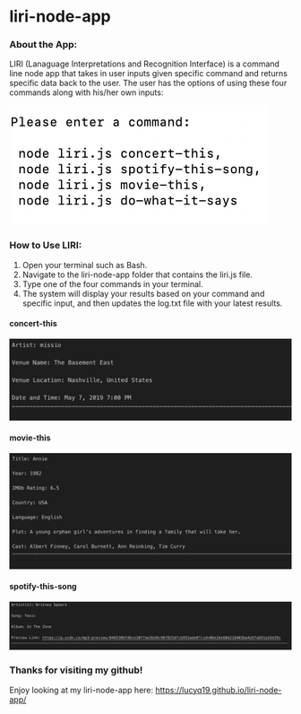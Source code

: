 # liri-node-app

### About the App:

LIRI (Lanaguage Interpretations and Recognition Interface) is a command line node app that takes in user inputs given specific command and returns specific data back to the user.  The user has the options of using these four commands along with his/her own inputs:

 ![Image of four commands](./images/fourCommandsfortheCommandLine.png)

### How to Use LIRI:

1. Open your terminal such as Bash.
2. Navigate to the liri-node-app folder that contains the liri.js file.
3. Type one of the four commands in your terminal. 
4. The system will display your results based on your command and specific input, and then updates the log.txt file with your latest results.

#### concert-this 

![Image of concert-this](./images/concertThis.png)

#### movie-this

![Image of movie-this](./images/movieThis.png)

#### spotify-this-song

![Image of spotify-this-song](./images/spotifyThisSong.png)


### Thanks for visiting my github!

Enjoy looking at my liri-node-app here: https://lucyq19.github.io/liri-node-app/